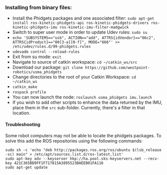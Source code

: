 ### Installing from binary files:
- Install the Phidgets packages and one associated filter: `sudo apt-get install ros-kinetic-phidgets-api ros-kinetic-phidgets-drivers ros-kinetic-phidgets-imu ros-kinetic-imu-filter-madgwick`
- Switch to super user mode in order to update Udev rules: `sudo su`
- `echo 'SUBSYSTEMS=="usb", ACTION=="add", ATTRS{idVendor}=="06c2", ATTRS{idProduct}=="00[3-a][0-f]", MODE="666"' >> /etc/udev/rules.d/99-phidgets.rules`
- `udevadm control --reload-rules`
- Exit from su mode: `exit`
- Navigate to source of catkin workspace: `cd ~/catkin_ws/src` 
- Download our package: `git clone https://github.com/westpoint-robotics/usma_phidgets`
- Change directories to the root of your Catkin Workspace: `cd ~/catkin_ws`
- `catkin_make`
- `rospack profile`
- You can now launch the node: `roslaunch usma_phidgets imu.launch`
- If you wish to add other scripts to enhance the data returned by the IMU, place them in the `src` sub-folder. Currently, there's a filter in that location. 

#### Troubleshooting
Some robot computers may not be able to locate the phidgets packages. To solve this add the ROS repositories using the following commands:
```
sudo sh -c 'echo "deb http://packages.ros.org/ros/ubuntu $(lsb_release -sc) main" > /etc/apt/sources.list.d/ros-latest.list'
sudo apt-key adv --keyserver hkp://ha.pool.sks-keyservers.net --recv-key 421C365BD9FF1F717815A3895523BAEEB01FA116
sudo apt-get update
```
